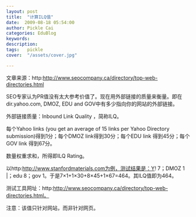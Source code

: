 ```yaml
---
layout: post  
title:  "计算ILQ值"
date:  2009-08-18 05:54:00
author: Pickle Cai  
categories: EduBlog  
keywords: 
description:   
tags:	pickle   
cover:  "/assets/cover.jpg"  

---
```


文章来源：http:http://www.seocompany.ca/directory/top-web-directories.html



 



SEO专家认为PR值没有太大参考价值了。现在用外部链接的质量来衡量。即在  dir.yahoo.com, DMOZ, EDU and GOV中有多少指向你的网站的外部链接。



外部链接质量：Inbound Link Quality ，简称ILQ。



每个Yahoo links (you get an average of 15 links per Yahoo Directory submission)得到1分；每个DMOZ link得到30分；每个EDU link 得到45分；每个GOV link 得到67分。



数量权重求和，所得即ILQ Rating。



以http:http://www.stanfordmaterials.com为例，测试结果是：Y! 7；DMOZ 1 |；edu 8；gov 1。于是7×1+1×30+8×45+1×67=464。其ILQ值即为464。



 



测试工具网址：http:http://www.seocompany.ca/directory/top-web-directories.html。



注意：该值只针对网站，而非针对网页。



		    
